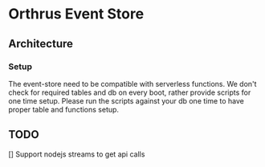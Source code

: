 # Orthrus Event Store

## Architecture

### Setup

The event-store need to be compatible with serverless functions. We don't check for required tables and db on every boot, rather provide scripts for one time setup. Please run the scripts against your db one time to have proper table and functions setup.

## TODO

[] Support nodejs streams to get api calls
